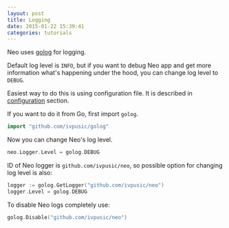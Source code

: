 ```yaml
---
layout: post
title: Logging
date: 2015-01-22 15:39:41
categories: tutorials
---
```


Neo uses [golog](https://github.com/ivpusic/golog) for logging.

Default log level is ``INFO``, but if you want to debug Neo app and get more information what's happening under the hood, you can change log level to ``DEBUG``.

Easiest way to do this is using configuration file. It is described in <a href="{{site.url}}/tutorials/2015/01/22/configuration.html">configuration</a> section.

If you want to do it from Go, first import ``golog``.

```Go
import "github.com/ivpusic/golog"
```

Now you can change Neo's log level.

```Go
neo.Logger.Level = golog.DEBUG
```

ID of Neo logger is ``github.com/ivpusic/neo``, so possible option for changing log level is also:

```Go
logger := golog.GetLogger("github.com/ivpusic/neo")
logger.Level = golog.DEBUG
```

To disable Neo logs completely use:

```Go
golog.Disable("github.com/ivpusic/neo")
```